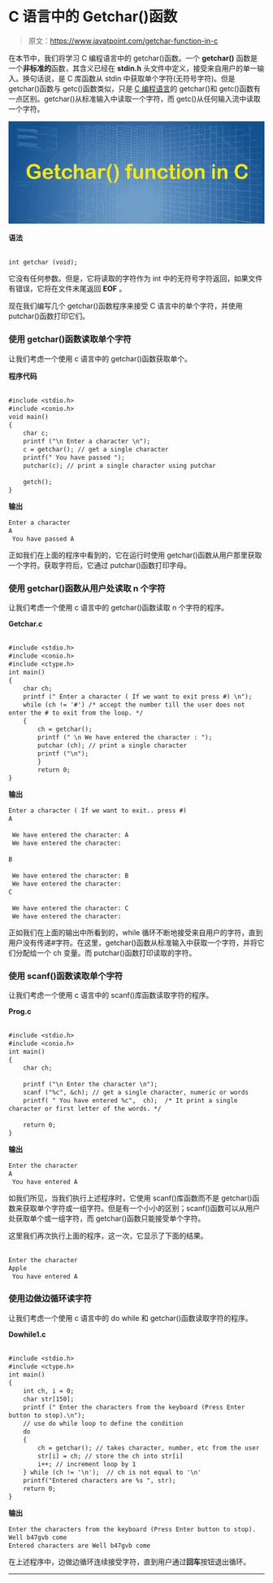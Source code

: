 # C 语言中的 Getchar()函数

> 原文：<https://www.javatpoint.com/getchar-function-in-c>

在本节中，我们将学习 C 编程语言中的 getchar()函数。一个 **getchar()** 函数是一个**非标准的**函数，其含义已经在 **stdin.h** 头文件中定义，接受来自用户的单一输入。换句话说，是 C 库函数从 stdin 中获取单个字符(无符号字符)。但是 getchar()函数与 getc()函数类似，只是 [C 编程语言](https://www.javatpoint.com/c-programming-language-tutorial)的 getchar()和 getc()函数有一点区别。getchar()从标准输入中读取一个字符，而 getc()从任何输入流中读取一个字符。

![Getchar() function in C](img/fcf6dcbf63ace10669fb01a87fe709e8.png)

**语法**

```

int getchar (void);

```

它没有任何参数。但是，它将读取的字符作为 int 中的无符号字符返回，如果文件有错误，它将在文件末尾返回 **EOF** 。

现在我们编写几个 getchar()函数程序来接受 C 语言中的单个字符，并使用 putchar()函数打印它们。

### 使用 getchar()函数读取单个字符

让我们考虑一个使用 c 语言中的 getchar()函数获取单个。

**程序代码**

```

#include <stdio.h>
#include <conio.h>	
void main()
{
	char c;	
	printf ("\n Enter a character \n");
	c = getchar(); // get a single character
	printf(" You have passed ");
	putchar(c); // print a single character using putchar

	getch();
}

```

**输出**

```
Enter a character
A
 You have passed A

```

正如我们在上面的程序中看到的，它在运行时使用 getchar()函数从用户那里获取一个字符。获取字符后，它通过 putchar()函数打印字母。

### 使用 getchar()函数从用户处读取 n 个字符

让我们考虑一个使用 c 语言中的 getchar()函数读取 n 个字符的程序。

**Getchar.c**

```

#include <stdio.h>
#include <conio.h>
#include <ctype.h> 
int main()	
{
	char ch; 
	printf (" Enter a character ( If we want to exit press #) \n");
	while (ch != '#') /* accept the number till the user does not enter the # to exit from the loop. */
	{
		ch = getchar(); 
		printf (" \n We have entered the character : ");
		putchar (ch); // print a single character
		printf ("\n");
		}	
		return 0;
}

```

**输出**

```
Enter a character ( If we want to exit.. press #)
A

 We have entered the character: A
 We have entered the character:

B

 We have entered the character: B
 We have entered the character:
C

 We have entered the character: C
 We have entered the character:

```

正如我们在上面的输出中所看到的，while 循环不断地接受来自用户的字符，直到用户没有传递#字符。在这里，getchar()函数从标准输入中获取一个字符，并将它们分配给一个 ch 变量。而 putchar()函数打印读取的字符。

### 使用 scanf()函数读取单个字符

让我们考虑一个使用 c 语言中的 scanf()库函数读取字符的程序。

**Prog.c**

```

#include <stdio.h>
#include <conio.h>
int main()
{
	char ch;

	printf ("\n Enter the character \n");
	scanf ("%c", &ch); // get a single character, numeric or words
	printf( " You have entered %c",  ch);  /* It print a single character or first letter of the words. */

	return 0;
}

```

**输出**

```
Enter the character
A
 You have entered A

```

如我们所见，当我们执行上述程序时，它使用 scanf()库函数而不是 getchar()函数来获取单个字符或一组字符。但是有一个小小的区别；scanf()函数可以从用户处获取单个或一组字符，而 getchar()函数只能接受单个字符。

这里我们再次执行上面的程序，这一次，它显示了下面的结果。

```

Enter the character
Apple
 You have entered A

```

### 使用边做边循环读字符

让我们考虑一个使用 c 语言中的 do while 和 getchar()函数读取字符的程序。

**Dowhile1.c**

```

#include <stdio.h>
#include <ctype.h>
int main()
{
	int ch, i = 0;
	char str[150]; 
    printf (" Enter the characters from the keyboard (Press Enter button to stop).\n");
    // use do while loop to define the condition
    do
    {
    	ch = getchar(); // takes character, number, etc from the user
    	str[i] = ch; // store the ch into str[i]
    	i++; // increment loop by 1
	} while (ch != '\n');  // ch is not equal to '\n'
	printf("Entered characters are %s ", str); 
	return 0;
}

```

**输出**

```
Enter the characters from the keyboard (Press Enter button to stop).
Well b47gvb come
Entered characters are Well b47gvb come

```

在上述程序中，边做边循环连续接受字符，直到用户通过**回车**按钮退出循环。

* * *